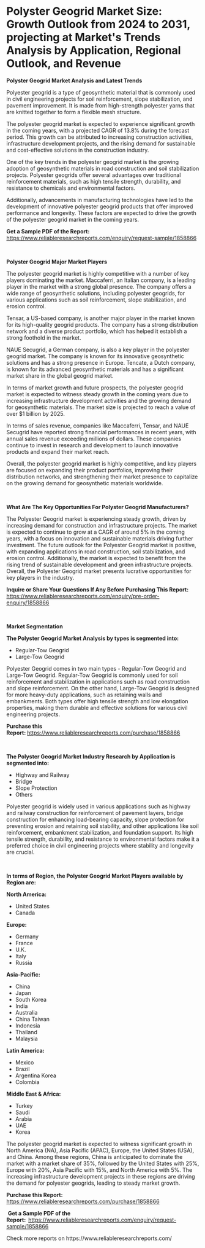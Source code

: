 <p><h1>Polyster Geogrid Market Size: Growth Outlook from 2024 to 2031, projecting at Market's Trends Analysis by Application, Regional Outlook, and Revenue</h1></p><p><strong>Polyster Geogrid Market Analysis and Latest Trends</strong></p>
<p><p>Polyester geogrid is a type of geosynthetic material that is commonly used in civil engineering projects for soil reinforcement, slope stabilization, and pavement improvement. It is made from high-strength polyester yarns that are knitted together to form a flexible mesh structure.</p><p>The polyester geogrid market is expected to experience significant growth in the coming years, with a projected CAGR of 13.8% during the forecast period. This growth can be attributed to increasing construction activities, infrastructure development projects, and the rising demand for sustainable and cost-effective solutions in the construction industry.</p><p>One of the key trends in the polyester geogrid market is the growing adoption of geosynthetic materials in road construction and soil stabilization projects. Polyester geogrids offer several advantages over traditional reinforcement materials, such as high tensile strength, durability, and resistance to chemicals and environmental factors.</p><p>Additionally, advancements in manufacturing technologies have led to the development of innovative polyester geogrid products that offer improved performance and longevity. These factors are expected to drive the growth of the polyester geogrid market in the coming years.</p></p>
<p><strong>Get a Sample PDF of the Report:&nbsp;</strong> <a href="https://www.reliableresearchreports.com/enquiry/request-sample/1858866">https://www.reliableresearchreports.com/enquiry/request-sample/1858866</a></p>
<p>&nbsp;</p>
<p><strong>Polyster Geogrid Major Market Players</strong></p>
<p><p>The polyester geogrid market is highly competitive with a number of key players dominating the market. Maccaferri, an Italian company, is a leading player in the market with a strong global presence. The company offers a wide range of geosynthetic solutions, including polyester geogrids, for various applications such as soil reinforcement, slope stabilization, and erosion control.</p><p>Tensar, a US-based company, is another major player in the market known for its high-quality geogrid products. The company has a strong distribution network and a diverse product portfolio, which has helped it establish a strong foothold in the market.</p><p>NAUE Secugrid, a German company, is also a key player in the polyester geogrid market. The company is known for its innovative geosynthetic solutions and has a strong presence in Europe. Tencate, a Dutch company, is known for its advanced geosynthetic materials and has a significant market share in the global geogrid market.</p><p>In terms of market growth and future prospects, the polyester geogrid market is expected to witness steady growth in the coming years due to increasing infrastructure development activities and the growing demand for geosynthetic materials. The market size is projected to reach a value of over $1 billion by 2025.</p><p>In terms of sales revenue, companies like Maccaferri, Tensar, and NAUE Secugrid have reported strong financial performances in recent years, with annual sales revenue exceeding millions of dollars. These companies continue to invest in research and development to launch innovative products and expand their market reach.</p><p>Overall, the polyester geogrid market is highly competitive, and key players are focused on expanding their product portfolios, improving their distribution networks, and strengthening their market presence to capitalize on the growing demand for geosynthetic materials worldwide.</p></p>
<p>&nbsp;</p>
<p><strong>What Are The Key Opportunities For Polyster Geogrid Manufacturers?</strong></p>
<p><p>The Polyester Geogrid market is experiencing steady growth, driven by increasing demand for construction and infrastructure projects. The market is expected to continue to grow at a CAGR of around 5% in the coming years, with a focus on innovation and sustainable materials driving further investment. The future outlook for the Polyester Geogrid market is positive, with expanding applications in road construction, soil stabilization, and erosion control. Additionally, the market is expected to benefit from the rising trend of sustainable development and green infrastructure projects. Overall, the Polyester Geogrid market presents lucrative opportunities for key players in the industry.</p></p>
<p><strong>Inquire or Share Your Questions If Any Before Purchasing This Report:</strong> <a href="https://www.reliableresearchreports.com/enquiry/pre-order-enquiry/1858866">https://www.reliableresearchreports.com/enquiry/pre-order-enquiry/1858866</a></p>
<p>&nbsp;</p>
<p><strong>Market Segmentation</strong></p>
<p><strong>The Polyster Geogrid Market Analysis by types is segmented into:</strong></p>
<p><ul><li>Regular-Tow Geogrid</li><li>Large-Tow Geogrid</li></ul></p>
<p><p>Polyester Geogrid comes in two main types - Regular-Tow Geogrid and Large-Tow Geogrid. Regular-Tow Geogrid is commonly used for soil reinforcement and stabilization in applications such as road construction and slope reinforcement. On the other hand, Large-Tow Geogrid is designed for more heavy-duty applications, such as retaining walls and embankments. Both types offer high tensile strength and low elongation properties, making them durable and effective solutions for various civil engineering projects.</p></p>
<p><strong>Purchase this Report:&nbsp;</strong><a href="https://www.reliableresearchreports.com/purchase/1858866">https://www.reliableresearchreports.com/purchase/1858866</a></p>
<p>&nbsp;</p>
<p><strong>The Polyster Geogrid Market Industry Research by Application is segmented into:</strong></p>
<p><ul><li>Highway and Railway</li><li>Bridge</li><li>Slope Protection</li><li>Others</li></ul></p>
<p><p>Polyester geogrid is widely used in various applications such as highway and railway construction for reinforcement of pavement layers, bridge construction for enhancing load-bearing capacity, slope protection for preventing erosion and retaining soil stability, and other applications like soil reinforcement, embankment stabilization, and foundation support. Its high tensile strength, durability, and resistance to environmental factors make it a preferred choice in civil engineering projects where stability and longevity are crucial.</p></p>
<p>&nbsp;</p>
<p><strong>In terms of Region, the Polyster Geogrid Market Players available by Region are:</strong></p>
<p>
    <p> <strong> North America: </strong>
        <ul>
            <li>United States</li>
            <li>Canada</li>
        </ul>
        </p> 
    <p> <strong> Europe: </strong>
        <ul>
            <li>Germany</li>
            <li>France</li>
            <li>U.K.</li>
            <li>Italy</li>
            <li>Russia</li>
        </ul>
        </p> 
    <p> <strong> Asia-Pacific: </strong>
        <ul>
            <li>China</li>
            <li>Japan</li>
            <li>South Korea</li>
            <li>India</li>
            <li>Australia</li>
            <li>China Taiwan</li>
            <li>Indonesia</li>
            <li>Thailand</li>
            <li>Malaysia</li>
        </ul>
        </p> 
    <p> <strong> Latin America: </strong>
        <ul>
            <li>Mexico</li>
            <li>Brazil</li>
            <li>Argentina Korea</li>
            <li>Colombia</li>
        </ul>
        </p> 
    <p> <strong> Middle East & Africa: </strong>
        <ul>
            <li>Turkey</li>
            <li>Saudi</li>
            <li>Arabia</li>
            <li>UAE</li>
            <li>Korea</li>
        </ul>
    </p>
    </p>
<p><p>The polyester geogrid market is expected to witness significant growth in North America (NA), Asia Pacific (APAC), Europe, the United States (USA), and China. Among these regions, China is anticipated to dominate the market with a market share of 35%, followed by the United States with 25%, Europe with 20%, Asia Pacific with 15%, and North America with 5%. The increasing infrastructure development projects in these regions are driving the demand for polyester geogrids, leading to steady market growth.</p></p>
<p><strong>Purchase this Report: </strong><a href="https://www.reliableresearchreports.com/purchase/1858866">https://www.reliableresearchreports.com/purchase/1858866</a></p>
<p>&nbsp;<strong>Get a Sample PDF of the Report:&nbsp;&nbsp;</strong><a href="https://www.reliableresearchreports.com/enquiry/request-sample/1858866">https://www.reliableresearchreports.com/enquiry/request-sample/1858866</a></p>
<p><strong></strong></p>
<p>Check more reports on https://www.reliableresearchreports.com/</p>